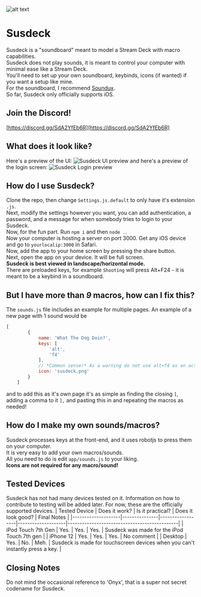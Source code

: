 ![alt text](https://github.com/roizor/susdeck/blob/master/app/icons/susdeck.png?raw=true)

# Susdeck

Susdeck is a "soundboard" meant to model a Stream Deck with macro capabilities.  
Susdeck does not play sounds, it is meant to control your computer with minimal ease like a Stream Deck.  
You'll need to set up your own soundboard, keybinds, icons (if wanted) if you want a setup like mine.  
For the soundboard, I recommend [Soundux](https://github.com/Soundux/Soundux).  
So far, Susdeck only officially supports iOS.

## Join the Discord!
[https://discord.gg/SdA2YfEb6R](https://discord.gg/SdA2YfEb6R)

## What does it look like?
Here's a preview of the UI:
![Susdeck UI preview](https://github.com/roizor/susdeck/blob/master/demo/preview.png?raw=true)
and here's a preview of the login screen:
![Susdeck Login preview](https://github.com/roizor/susdeck/blob/master/demo/login.png?raw=true)


## How do I use Susdeck?
Clone the repo, then change `Settings.js.default` to only have it's extension `.js`.  
Next, modify the settings however you want, you can add authentication, a password, and a message for when somebody tries to login to your Susdeck.  
Now, for the fun part. Run `npm i` and then `node .`.  
Now your computer is hosting a server on port 3000. Get any iOS device and go to `yourlocalip:3000` in Safari.  
Now, add the app to your home screen by pressing the share button.  
Next, open the app on your device. It will be full screen.  
**Susdeck is best viewed in landscape/horizontal mode.**  
There are preloaded keys, for example `Shooting` will press Alt+F24 - it is meant to be a keybind in a soundboard.  

## But I have more than *9* macros, how can I fix this?
The `sounds.js` file includes an example for multiple pages. An example of a new page with 1 sound would be 
```js
[
        {
            name: 'What The Dog Doin?',
            keys: [
                'alt',
                'f4'
            ],
            // *Common sense!* As a warning do not use alt+f4 as an actual keybind. It will close your running program! This is just an example of a new page.
            icon: 'susdeck.png'
        }
    ]
```
and to add this as it's own page it's as simple as finding the closing `]`, adding a comma to it `],` and pasting this in and repeating the macros as needed!

## How do I make my own sounds/macros?
Susdeck processes keys at the front-end, and it uses robotjs to press them on your computer.  
It is very easy to add your own macros/sounds.  
All you need to do is edit `app/sounds.js` to your liking.  
**Icons are not required for any macro/sound!**  

## Tested Devices
Susdeck has not had many devices tested on it. Information on how to contribute to testing will be added later. For now, these are the officially supported devices.
| Tested Device      | Does it work? | Is it practical? | Does it look good? | Final Notes                                  |
|--------------------|---------------|------------------|--------------------|----------------------------------------------|
| iPod Touch 7th Gen | Yes.          | Yes.             | Yes.               | Susdeck was made for the iPod Touch 7th gen  |
| iPhone 12          | Yes.          | Yes.             | Yes.           | No comment |
| Desktop         | Yes.          | No.             | Meh.           | Susdeck is made for touchscreen devices when you can't instantly press a key. |
## Closing Notes
Do not mind the occasional reference to 'Onyx', that is a super not secret codename for Susdeck.
